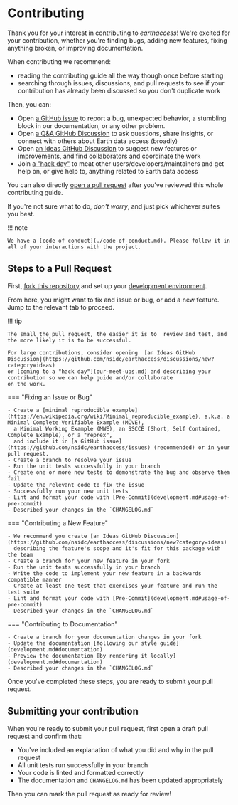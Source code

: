 # Contributing

Thank you for your interest in contributing to _earthaccess_! We're excited for your contribution,
whether you're finding bugs, adding new features, fixing anything broken, or improving documentation.

When contributing we recommend:

- reading the contributing guide all the way though once before starting
- searching through issues, discussions, and pull requests to see if your contribution has already been discussed
  so you don't duplicate work

Then, you can:

- Open [a GitHub issue](https://github.com/nsidc/earthaccess/issues) to report a bug, unexpected behavior, a stumbling block in our documentation, or any
  other problem.
- Open [a Q&A GitHub Discussion](https://github.com/nsidc/earthaccess/discussions/categories/new?category=q-a) to ask
  questions, share insights, or connect with others about Earth data access (broadly)
- Open [an Ideas GitHub Discussion](https://github.com/nsidc/earthaccess/discussions/new?category=ideas) to suggest
  new features or improvements, and find collaborators and coordinate the work
- Join [a "hack day"](our-meet-ups.md) to meat other users/developers/maintainers and get help on, or give help to,
  anything related to Earth data access

You can also directly [open a pull request](#steps-to-a-pull-request) after you've reviewed this whole contributing guide.

If you're not sure what to do, _don't worry_, and just pick whichever suites you best.

!!! note

    We have a [code of conduct](./code-of-conduct.md). Please follow it in all of your interactions with the project.

## Steps to a Pull Request

First, [fork this repository](https://github.com/nsidc/earthaccess/fork) and set up your [development environment](./development.md).

From here, you might want to fix and issue or bug, or add a new feature. Jump to the
relevant tab to proceed.

!!! tip

    The small the pull request, the easier it is to  review and test, and the more likely it is to be successful.

    For large contributions, consider opening  [an Ideas GitHub Discussion](https://github.com/nsidc/earthaccess/discussions/new?category=ideas)
    or [coming to a "hack day"](our-meet-ups.md) and describing your contribution so we can help guide and/or collaborate
    on the work.

=== "Fixing an Issue or Bug"

    - Create a [minimal reproducible example](https://en.wikipedia.org/wiki/Minimal_reproducible_example), a.k.a. a Minimal Complete Verifiable Example (MCVE),
      a Minimal Working Example (MWE), an SSCCE (Short, Self Contained, Complete Example), or a "reprex",
      and include it in [a GitHub issue](https://github.com/nsidc/earthaccess/issues) (recommended) or in your pull request.
    - Create a branch to resolve your issue
    - Run the unit tests successfully in your branch
    - Create one or more new tests to demonstrate the bug and observe them fail
    - Update the relevant code to fix the issue
    - Successfully run your new unit tests
    - Lint and format your code with [Pre-Commit](development.md#usage-of-pre-commit)
    - Described your changes in the `CHANGELOG.md`

=== "Contributing a New Feature"

    - We recommend you create [an Ideas GitHub Discussion](https://github.com/nsidc/earthaccess/discussions/new?category=ideas)
      describing the feature's scope and it's fit for this package with the team
    - Create a branch for your new feature in your fork
    - Run the unit tests successfully in your branch
    - Write the code to implement your new feature in a backwards compatible manner
    - Create at least one test that exercises your feature and run the test suite
    - Lint and format your code with [Pre-Commit](development.md#usage-of-pre-commit)
    - Described your changes in the `CHANGELOG.md`

=== "Contributing to Documentation"

    - Create a branch for your documentation changes in your fork
    - Update the documentation [following our style guide](development.md#documentation)
    - Preview the documentation [by rendering it locally](development.md#documentation)
    - Described your changes in the `CHANGELOG.md`

Once you've completed these steps, you are ready to submit your pull request.

## Submitting your contribution

When you're ready to submit your pull request, first open a draft pull request and confirm that:

- You've included an explanation of what you did and why in the pull request
- All unit tests run successfully in your branch
- Your code is linted and formatted correctly
- The documentation and `CHANGELOG.md` has been updated appropriately

Then you can mark the pull request as ready for review!
